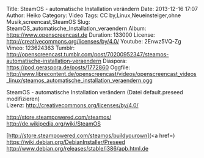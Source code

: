 Title: SteamOS - automatische Installation verändern
Date: 2013-12-16 17:07
Author: Heiko
Category: Video
Tags: CC by,Linux,Neueinsteiger,ohne Musik,screencast,SteamOS
Slug: SteamOS_automatische_Installation_veraendern
Album: https://www.openscreencast.de
Duration: 133000
License: http://creativecommons.org/licenses/by/4.0/
Youtube: 2Enwz5VQ-Zg
Vimeo: 123624363
Tumblr: http://openscreencast.tumblr.com/post/70200952347/steamos-automatische-installation-veraendern
Diaspora: https://pod.geraspora.de/posts/1772860
Oggfile: http://www.librecontent.de/openscreencast/videos/openscreencast_videos_linux/steamos_automatische_installation_veraendern.ogg

SteamOS - automatische Installation verändern (Datei default.preseed
modifizieren)  
Lizenz: <http://creativecommons.org/licenses/by/4.0/>  
  
<http://store.steampowered.com/steamos/>  
<http://de.wikipedia.org/wiki/SteamOS>  
  
[http://store.steampowered.com/steamos/buildyourown](<a href=)  
<https://wiki.debian.org/DebianInstaller/Preseed>  
<http://www.debian.org/releases/stable/i386/apb.html.de>

